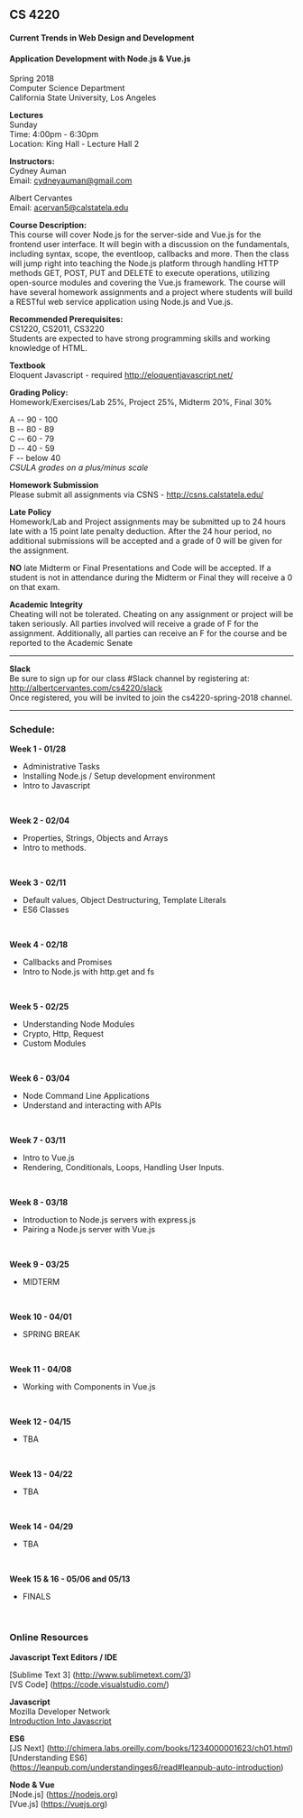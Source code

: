## CS 4220
#### Current Trends in Web Design and Development
#### Application Development with Node.js & Vue.js


Spring 2018 <br/>
Computer Science Department <br/>
California State University, Los Angeles


**Lectures** <br/>
Sunday <br/>
Time: 4:00pm - 6:30pm <br/>
Location: King Hall - Lecture Hall 2


**Instructors:** <br/>
Cydney Auman <br/>
Email: cydneyauman@gmail.com

Albert Cervantes <br/>
Email: acervan5@calstatela.edu


**Course Description:** <br/>
This course will cover Node.js for the server-side and Vue.js for the frontend user interface. It will begin with a discussion on the fundamentals, including syntax, scope, the eventloop, callbacks and more. Then the class will jump right into teaching the Node.js platform through handling HTTP methods GET, POST, PUT and DELETE to execute operations, utilizing open-source modules and covering the Vue.js framework.  The course will have several homework assignments and a project where students will build a RESTful web service application using Node.js and Vue.js.

**Recommended Prerequisites:** <br/>
CS1220, CS2011, CS3220 <br/>
Students are expected to have strong programming skills and working knowledge of HTML.

**Textbook** <br/>
Eloquent Javascript - required
http://eloquentjavascript.net/

**Grading Policy:** <br/>
Homework/Exercises/Lab 25%, Project 25%, Midterm 20%, Final 30%

A -- 90 - 100 <br/>
B -- 80 - 89 <br/>
C -- 60 - 79 <br/>
D -- 40 - 59 <br/>
F -- below 40 <br/>
*CSULA grades on a plus/minus scale*

**Homework Submission** <br />
Please submit all assignments via CSNS - http://csns.calstatela.edu/

**Late Policy** <br/>
Homework/Lab and Project assignments may be submitted up to 24 hours late with a 15 point late penalty deduction.  After the 24 hour period, no additional submissions will be accepted and a grade of 0 will be given for the assignment.

**NO** late Midterm or Final Presentations and Code will be accepted.  If a student is not in attendance during the Midterm or Final they will receive a 0 on that exam.

**Academic Integrity** <br/>
Cheating will not be tolerated. Cheating on any assignment or project will be taken seriously.
All parties involved will receive a grade of F for the assignment.  Additionally, all parties can receive an F for the course and be reported to the Academic Senate

<hr/>

**Slack** <br/>
Be sure to sign up for our class #Slack channel by registering at: http://albertcervantes.com/cs4220/slack <br/>
Once registered, you will be invited to join the cs4220-spring-2018 channel.

<hr/>

### Schedule:

**Week 1 - 01/28**
 - Administrative Tasks <br/>
 - Installing Node.js / Setup development environment
 - Intro to Javascript
 <br/>
 
 **Week 2 - 02/04**
 - Properties, Strings, Objects and Arrays
 - Intro to methods.
 <br/>
 
 **Week 3 - 02/11**
 - Default values, Object Destructuring, Template Literals
 - ES6 Classes
 <br/>
 
 **Week 4 - 02/18**
 - Callbacks and Promises <br/>
 - Intro to Node.js with http.get and fs
 <br/>
 
 **Week 5 - 02/25**
- Understanding Node Modules
- Crypto, Http, Request
- Custom Modules
 <br/>
 
 **Week 6 - 03/04**
 - Node Command Line Applications <br/>
 - Understand and interacting with APIs
 <br/>
 
  **Week 7 - 03/11**
 - Intro to Vue.js <br/>
 - Rendering, Conditionals, Loops, Handling User Inputs.
 <br/>
 
  **Week 8 - 03/18**
 - Introduction to Node.js servers with express.js <br/>
 - Pairing a Node.js server with Vue.js
 <br/>
 
  **Week 9 - 03/25**
 - MIDTERM <br/>
 <br/>
 
**Week 10 - 04/01**
 - SPRING BREAK <br/>
 <br/>
 
 **Week 11 - 04/08**
 - Working with Components in Vue.js
 <br/>
 
 **Week 12 - 04/15**
 - TBA
 <br/>
 
 **Week 13 - 04/22**
 - TBA
 <br/>
 
 **Week 14 - 04/29**
 - TBA
 <br/>
 
 **Week 15 & 16 - 05/06 and 05/13**
 - FINALS
 <br/>

### Online Resources

**Javascript Text Editors / IDE**

[Sublime Text 3] (http://www.sublimetext.com/3) <br/>
[VS Code] (https://code.visualstudio.com/)

**Javascript** <br/>
Mozilla Developer Network <br/>
[Introduction Into Javascript]( https://developer.mozilla.org/en-US/docs/Web/JavaScript/A_re-introduction_to_JavaScript) <br/>

**ES6** <br/>
[JS Next] (http://chimera.labs.oreilly.com/books/1234000001623/ch01.html) <br/>
[Understanding ES6] (https://leanpub.com/understandinges6/read#leanpub-auto-introduction) <br/>

**Node & Vue** <br/>
[Node.js] (https://nodejs.org) <br/>
[Vue.js] (https://vuejs.org)
